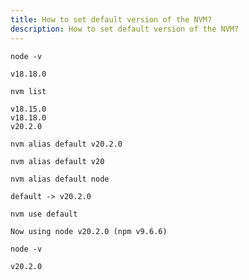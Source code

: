 ```yaml
---
title: How to set default version of the NVM?
description: How to set default version of the NVM?
---
```


```shell
node -v
```

```
v18.18.0
```

``` shell
nvm list
```

```
v18.15.0
v18.18.0
v20.2.0
```

``` shell title="specific version"
nvm alias default v20.2.0
```

``` shell title="latest installed XX.X.X version"
nvm alias default v20
```
``` shell title="latest installed version"
nvm alias default node
```

```
default -> v20.2.0
```


``` shell
nvm use default
```

```
Now using node v20.2.0 (npm v9.6.6)
```

```shell
node -v
```

```
v20.2.0
```
